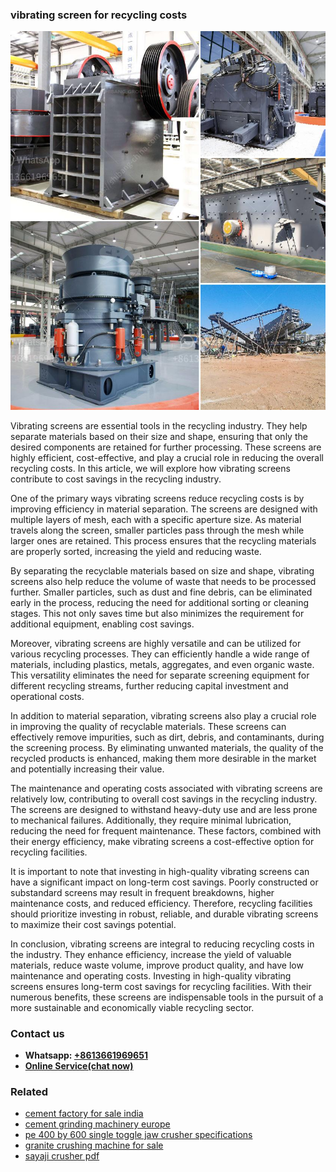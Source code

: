 <h3>vibrating screen for recycling costs</h3><img src='1706767739.jpg' alt=''><p>Vibrating screens are essential tools in the recycling industry. They help separate materials based on their size and shape, ensuring that only the desired components are retained for further processing. These screens are highly efficient, cost-effective, and play a crucial role in reducing the overall recycling costs. In this article, we will explore how vibrating screens contribute to cost savings in the recycling industry.</p><p>One of the primary ways vibrating screens reduce recycling costs is by improving efficiency in material separation. The screens are designed with multiple layers of mesh, each with a specific aperture size. As material travels along the screen, smaller particles pass through the mesh while larger ones are retained. This process ensures that the recycling materials are properly sorted, increasing the yield and reducing waste.</p><p>By separating the recyclable materials based on size and shape, vibrating screens also help reduce the volume of waste that needs to be processed further. Smaller particles, such as dust and fine debris, can be eliminated early in the process, reducing the need for additional sorting or cleaning stages. This not only saves time but also minimizes the requirement for additional equipment, enabling cost savings.</p><p>Moreover, vibrating screens are highly versatile and can be utilized for various recycling processes. They can efficiently handle a wide range of materials, including plastics, metals, aggregates, and even organic waste. This versatility eliminates the need for separate screening equipment for different recycling streams, further reducing capital investment and operational costs.</p><p>In addition to material separation, vibrating screens also play a crucial role in improving the quality of recyclable materials. These screens can effectively remove impurities, such as dirt, debris, and contaminants, during the screening process. By eliminating unwanted materials, the quality of the recycled products is enhanced, making them more desirable in the market and potentially increasing their value.</p><p>The maintenance and operating costs associated with vibrating screens are relatively low, contributing to overall cost savings in the recycling industry. The screens are designed to withstand heavy-duty use and are less prone to mechanical failures. Additionally, they require minimal lubrication, reducing the need for frequent maintenance. These factors, combined with their energy efficiency, make vibrating screens a cost-effective option for recycling facilities.</p><p>It is important to note that investing in high-quality vibrating screens can have a significant impact on long-term cost savings. Poorly constructed or substandard screens may result in frequent breakdowns, higher maintenance costs, and reduced efficiency. Therefore, recycling facilities should prioritize investing in robust, reliable, and durable vibrating screens to maximize their cost savings potential.</p><p>In conclusion, vibrating screens are integral to reducing recycling costs in the industry. They enhance efficiency, increase the yield of valuable materials, reduce waste volume, improve product quality, and have low maintenance and operating costs. Investing in high-quality vibrating screens ensures long-term cost savings for recycling facilities. With their numerous benefits, these screens are indispensable tools in the pursuit of a more sustainable and economically viable recycling sector.</p><h3>Contact us</h3><ul><li><strong>Whatsapp:&nbsp;<a href="https://wa.me/8613661969651">+8613661969651</a></strong></li><li><a href="https://swt.shibang-china.com/?git&amp;zhl&amp;vibrating screen for recycling costs"><strong>Online Service(chat now)</strong></a></li></ul><h3>Related</h3><ul><li><a href='cement factory for sale india.md'>cement factory for sale india</a></li><li><a href='cement grinding machinery europe.md'>cement grinding machinery europe</a></li><li><a href='pe 400 by 600 single toggle jaw crusher specifications.md'>pe 400 by 600 single toggle jaw crusher specifications</a></li><li><a href='granite crushing machine for sale.md'>granite crushing machine for sale</a></li><li><a href='sayaji crusher pdf.md'>sayaji crusher pdf</a></li></ul>
